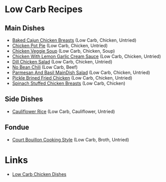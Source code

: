 # Low Carb Recipes

## Main Dishes
- [Baked Cajun Chicken Breasts](MainDish/BakedCajunChickenBreasts.md) (Low Carb, Chicken, Untried)
- [Chicken Pot Pie](ChickenPotPie.md) (Low Carb, Chicken, Untried)
- [Chicken Veggie Soup](MainDish/ChickenVeggieSoup.md) (Low Carb, Chicken, Soup)
- [Chicken With Lemon Garlic Cream Sauce](MainDish/ChickenWithLemonGarlicCreamSauce.md) (Low Carb, Chicken, Untried)
- [Dill Chicken Salad](MainDish/DillChickenSalad.md) (Low Carb, Chicken, Untried)
- [No Bean Chili](MainDish/NoBeanChili.md) (Low Carb, Beef)
- [Parmesan And Basil MainDish Salad](MainDish/ParmesanAndBasilChickenSalad.md) (Low Carb, Chicken, Untried)
- [Pickle Brined Fried Chicken](MainDish/PickleBrinedFriedChicken.md) (Low Carb, Chicken, Untried)
- [Spinach Stuffed Chicken Breasts](MainDish/SpinachStuffedChickenBreasts.md) (Low Carb, Chicken)

## Side Dishes
- [Cauliflower Rice](SideDish/CauliflowerRice.md) (Low Carb, Cauliflower, Untried)

## Fondue
- [Court Bouillon Cooking Style](Fondue/CourtBouillonCookingStyle.md) (Low Carb, Broth, Untried)

# Links
- [Low Carb Chicken Dishes](https://www.ibreatheimhungry.com/65-best-low-carb-chicken-recipes/)